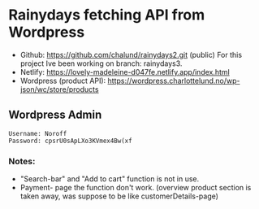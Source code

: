 # Rainydays fetching API from Wordpress

- Github: https://github.com/chalund/rainydays2.git (public) For this project Ive been working on branch: rainydays3.
- Netlify: https://lovely-madeleine-d047fe.netlify.app/index.html
- Wordpress (product API): https://wordpress.charlottelund.no/wp-json/wc/store/products

## Wordpress Admin
```
Username: Noroff
Password: cpsrU0sApLXo3KVmex4Bw(xf 
```


### Notes:
- "Search-bar" and "Add to cart" function is not in use.
-  Payment- page the function don't work. (overview product section is taken away, was suppose to be like customerDetails-page)